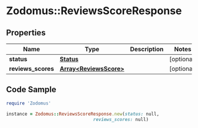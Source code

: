 # Zodomus::ReviewsScoreResponse

## Properties

Name | Type | Description | Notes
------------ | ------------- | ------------- | -------------
**status** | [**Status**](Status.md) |  | [optional] 
**reviews_scores** | [**Array&lt;ReviewsScore&gt;**](ReviewsScore.md) |  | [optional] 

## Code Sample

```ruby
require 'Zodomus'

instance = Zodomus::ReviewsScoreResponse.new(status: null,
                                 reviews_scores: null)
```


